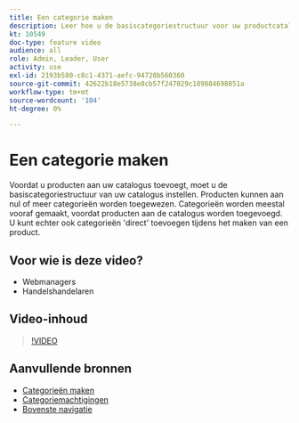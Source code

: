 ```yaml
---
title: Een categorie maken
description: Leer hoe u de basiscategoriestructuur voor uw productcatalogus definieert.
kt: 10549
doc-type: feature video
audience: all
role: Admin, Leader, User
activity: use
exl-id: 2193b580-c8c1-4371-aefc-94720b560360
source-git-commit: 42622b18e5738e8cb57f247029c189884698851a
workflow-type: tm+mt
source-wordcount: '104'
ht-degree: 0%

---
```


# Een categorie maken

Voordat u producten aan uw catalogus toevoegt, moet u de basiscategoriestructuur van uw catalogus instellen. Producten kunnen aan nul of meer categorieën worden toegewezen. Categorieën worden meestal vooraf gemaakt, voordat producten aan de catalogus worden toegevoegd. U kunt echter ook categorieën &#39;direct&#39; toevoegen tijdens het maken van een product.

## Voor wie is deze video?

- Webmanagers
- Handelshandelaren

## Video-inhoud

>[!VIDEO](https://video.tv.adobe.com/v/343746?quality=12&learn=on)

## Aanvullende bronnen

- [Categorieën maken](https://docs.magento.com/user-guide/catalog/category-create.html)
- [Categoriemachtigingen](https://docs.magento.com/user-guide/catalog/category-permissions.html)
- [Bovenste navigatie](https://docs.magento.com/user-guide/catalog/navigation-top.html)
